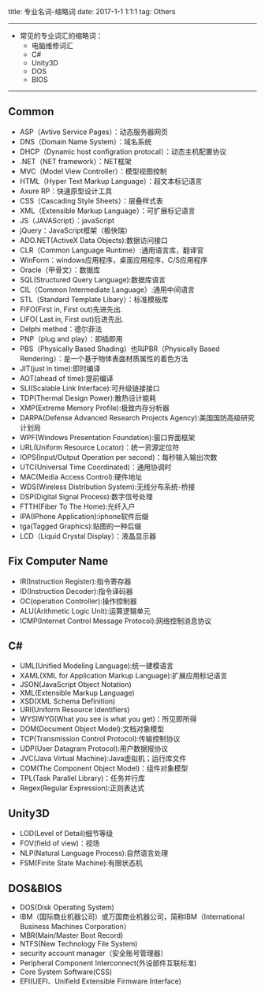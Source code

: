 title: 专业名词-缩略词
date: 2017-1-1 1:1:1
tag: Others

---

* 常见的专业词汇的缩略词：
	* 电脑维修词汇
	* C#
	* Unity3D
	* DOS
	* BIOS

---

<!--more-->

## Common ##

* ASP（Avtive Service Pages）：动态服务器网页
* DNS（Domain Name System）：域名系统
* DHCP（Dynamic host configration protocal）：动态主机配置协议
* .NET（NET framework）：NET框架
* MVC（Model View Controller）：模型视图控制
* HTML（Hyper Text Markup Language）：超文本标记语言
* Axure RP：快速原型设计工具
* CSS（Cascading Style Sheets）：层叠样式表
* XML（Extensible Markup Language）：可扩展标记语言
* JS（JAVAScript）：javaScript
* jQuery：JavaScript框架（极快瑞）
* ADO.NET(ActiveX Data Objects):数据访问接口
* CLR（Common Language  Runtime）:通用语言库，翻译官
* WinForm：windows应用程序，桌面应用程序，C/S应用程序
* Oracle（甲骨文）：数据库
* SQL(Structured Query Language):数据库语言
* CIL（Common Intermediate Language）:通用中间语言
* STL（Standard Template Libary）：标准模板库
* FIFO(First in, First out)先进先出.
* LIFO( Last in, First out)后进先出.
* Delphi method：德尔菲法
* PNP（plug and play）：即插即用
* PBS（Physically Based Shading）也叫PBR（Physically Based Rendering）：是一个基于物体表面材质属性的着色方法
* JIT(just in time):即时编译
* AOT(ahead of time):提前编译
* SLI(Scalable Link Interface):可升级链接接口
* TDP(Thermal Design Power):散热设计能耗
* XMP(Extreme Memory Profile):极致内存分析器
* DARPA(Defense Advanced Research Projects Agency):美国国防高级研究计划局
* WPF(Windows Presentation Foundation):窗口界面框架
* URL(Uniform Resource Locator)：统一资源定位符
* IOPS(Input/Output Operation per second)：每秒输入输出次数
* UTC(Universal Time Coordinated)：通用协调时
* MAC(Media Access Control):硬件地址
* WDS(Wireless Distribution System):无线分布系统-桥接
* DSP(Digital Signal Process):数字信号处理
* FTTH(Fiber To The Home):光纤入户
* IPA(IPhone Application):iphone软件后缀
* tga(Tagged Graphics):贴图的一种后缀
* LCD（Liquid Crystal Display）：液晶显示器

## Fix Computer Name ##
* IR(Instruction Register):指令寄存器
* ID(Instruction Decoder):指令译码器
* OC(operation Controller):操作控制器
* ALU(Arithmetic Logic Unit):运算逻辑单元
* ICMP(Internet Control Message Protocol):网络控制消息协议

## C# ##
* UML(Unified Modeling Language):统一建模语言
* XAML(XML for Application Markup Language):扩展应用标记语言
* JSON(JavaScript Object Notation)
* XML(Extensible Markup Language)
* XSD(XML Schema Definition)
* URI(Uniform Resource Identifiers)
* WYSIWYG(What you see is what you get)：所见即所得
* DOM(Document Object Model):文档对象模型
* TCP(Transmission Control Protocol):传输控制协议
* UDP(User Datagram Protocol):用户数据报协议
* JVC(Java Virtual Machine):Java虚拟机；运行库文件
* COM(The Component Object Model)：组件对象模型
* TPL(Task Parallel Library)：任务并行库
* Regex(Regular Expression):正则表达式

## Unity3D ##

* LOD(Level of Detail)细节等级
* FOV(field of view)：视场
* NLP(Natural Language Process):自然语言处理
* FSM(Finite State Machine):有限状态机

## DOS&BIOS ##

* DOS(Disk Operating System)
* IBM（国际商业机器公司）或万国商业机器公司，简称IBM（International Business Machines Corporation）
* MBR(Main/Master Boot Record)
* NTFS(New Technology File System)
* security account manager（安全账号管理器）
* Peripheral Component Interconnect(外设部件互联标准)
* Core System Software(CSS)
* EFI(UEFI、Unifield Extensible Firmware Interface)